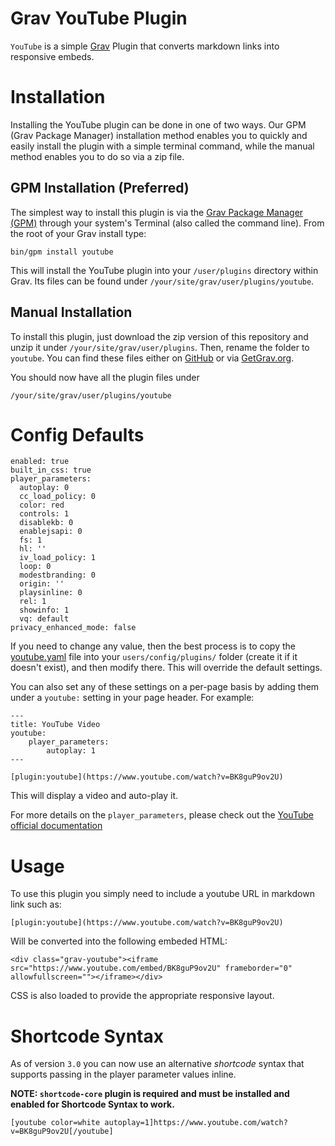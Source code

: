 # Grav YouTube Plugin

`YouTube` is a simple [Grav][grav] Plugin that converts markdown links into responsive embeds.

# Installation

Installing the YouTube plugin can be done in one of two ways. Our GPM (Grav Package Manager) installation method enables you to quickly and easily install the plugin with a simple terminal command, while the manual method enables you to do so via a zip file.

## GPM Installation (Preferred)

The simplest way to install this plugin is via the [Grav Package Manager (GPM)](http://learn.getgrav.org/advanced/grav-gpm) through your system's Terminal (also called the command line).  From the root of your Grav install type:

    bin/gpm install youtube

This will install the YouTube plugin into your `/user/plugins` directory within Grav. Its files can be found under `/your/site/grav/user/plugins/youtube`.

## Manual Installation

To install this plugin, just download the zip version of this repository and unzip it under `/your/site/grav/user/plugins`. Then, rename the folder to `youtube`. You can find these files either on [GitHub](https://github.com/getgrav/grav-plugin-youtube) or via [GetGrav.org](http://getgrav.org/downloads/plugins#extras).

You should now have all the plugin files under

    /your/site/grav/user/plugins/youtube

# Config Defaults

```
enabled: true
built_in_css: true
player_parameters:
  autoplay: 0
  cc_load_policy: 0
  color: red
  controls: 1
  disablekb: 0
  enablejsapi: 0
  fs: 1
  hl: ''
  iv_load_policy: 1
  loop: 0
  modestbranding: 0
  origin: ''
  playsinline: 0
  rel: 1
  showinfo: 1
  vq: default
privacy_enhanced_mode: false
```

If you need to change any value, then the best process is to copy the [youtube.yaml](youtube.yaml) file into your `users/config/plugins/` folder (create it if it doesn't exist), and then modify there.  This will override the default settings.

You can also set any of these settings on a per-page basis by adding them under a `youtube:` setting in your page header.  For example:

    ---
    title: YouTube Video
    youtube:
        player_parameters:
            autoplay: 1
    ---
    
    [plugin:youtube](https://www.youtube.com/watch?v=BK8guP9ov2U)

This will display a video and auto-play it.

For more details on the `player_parameters`, please check out the [YouTube official documentation](https://developers.google.com/youtube/player_parameters)

# Usage

To use this plugin you simply need to include a youtube URL in markdown link such as:

```
[plugin:youtube](https://www.youtube.com/watch?v=BK8guP9ov2U)
```

Will be converted into the following embeded HTML:

```
<div class="grav-youtube"><iframe src="https://www.youtube.com/embed/BK8guP9ov2U" frameborder="0" allowfullscreen=""></iframe></div>
```

CSS is also loaded to provide the appropriate responsive layout.

# Shortcode Syntax

As of version `3.0` you can now use an alternative _shortcode_ syntax that supports passing in the player parameter values inline.

**NOTE: `shortcode-core` plugin is required and must be installed and enabled for Shortcode Syntax to work.**  

```
[youtube color=white autoplay=1]https://www.youtube.com/watch?v=BK8guP9ov2U[/youtube]
```

[grav]: http://github.com/getgrav/grav
